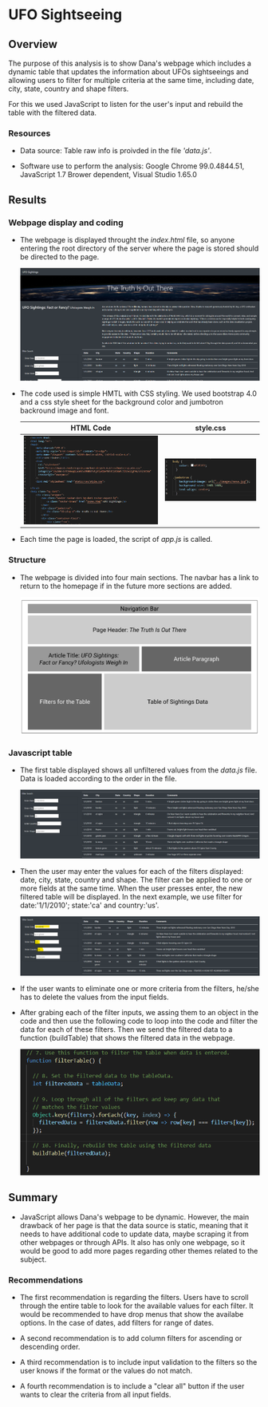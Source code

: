 # UFO Sightseeing

## Overview

The purpose of this analysis is to show Dana's webpage which includes a dynamic table that updates the information about UFOs sightseeings and allowing users to filter for multiple criteria at the same time, including date, city, state, country and shape filters.

For this we used JavaScript to listen for the user's input and rebuild the table with the filtered data.

### Resources

- Data source: Table raw info is proivded in the file *'data.js'*.

- Software use to perform the analysis: Google Chrome 99.0.4844.51, JavaScript 1.7 Brower dependent, Visual Studio 1.65.0


## Results

### Webpage display and coding

- The webpage is displayed throught the *index.html* file, so anyone entering the root directory of the server where the page is stored should be directed to the page.

    ![Webpage Overview](/static/images/webpage.png)


- The code used is simple HMTL with CSS styling. We used bootstrap 4.0 and a css style sheet for the background color and jumbotron backround image and font.

    |**HTML Code**                             |**style.css**                              |
    |:----------------------------------------:|:-----------------------------------------:|
    |![HTML Code](/static/images/html_code.png)|![CSS styles](/static/images/style_css.png)|

- Each time the page is loaded, the script of *app.js* is called.

### Structure

- The webpage is divided into four main sections. The navbar has a link to return to the homepage if in the future more sections are added.

    ![Webpage Overview](/static/images/structure.png)

### Javascript table

- The first table displayed shows all unfiltered values from the *data.js* file. Data is loaded according to the order in the file.

    ![Unfiltered table](/static/images/nofilt_table.png)

- Then the user may enter the values for each of the filters displayed: date, city, state, country and shape. The filter can be applied to one or more fields at the same time.  When the user presses enter, the new filtered table will be displayed. In the next example, we use filter for date:'1/1/2010'; state:'ca' and country:'us'.

    ![Filtered table](/static/images/filt_table.png)

- If the user wants to eliminate one or more criteria from the filters, he/she has to delete the values from the input fields.

- After grabing each of the filter inputs, we assing them to an object in the code and then use the following code to loop into the code and filter the data for each of these filters.  Then we send the filtered data to a function (buildTable) that shows the filtered data in the webpage.

    ![Code to filter](/static/images/code_filter.png)

## Summary

- JavaScript allows Dana's webpage to be dynamic.  However, the main drawback of her page is that the data source is static, meaning that it needs to have additional code to update data, maybe scraping it from other webpages or through APIs.  It also has only one webpage, so it would be good to add more pages regarding other themes related to the subject.

### Recommendations

- The first recommendation is regarding the filters. Users have to scroll through the entire table to look for the available values for each filter.  It would be recommended to have drop menus that show the availabe options.  In the case of dates, add filters for range of dates.

- A second recommendation is to add column filters for ascending or descending order.

- A third recommendation is to include input validation to the filters so the user knows if the format or the values do not match.

- A fourth recommendation is to include a "clear all" button if the user wants to clear the criteria from all input fields.

